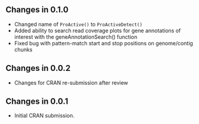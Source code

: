 ## Changes in 0.1.0
+ Changed name of `ProActive()` to `ProActiveDetect()`
+ Added ability to search read coverage plots for gene annotations of 
interest with the geneAnnotationSearch() function
+ Fixed bug with pattern-match start and stop positions on genome/contig chunks

## Changes in 0.0.2
+ Changes for CRAN re-submission after review

## Changes in 0.0.1

+ Initial CRAN submission.
